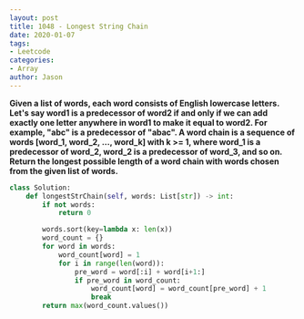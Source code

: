```yaml
---
layout: post
title: 1048 - Longest String Chain
date: 2020-01-07
tags:
- Leetcode
categories:
- Array
author: Jason
---
```

**Given a list of words, each word consists of English lowercase letters. Let's say word1 is a predecessor of word2 if and only if we can add exactly one letter anywhere in word1 to make it equal to word2.  For example, "abc" is a predecessor of "abac". A word chain is a sequence of words [word_1, word_2, ..., word_k] with k >= 1, where word_1 is a predecessor of word_2, word_2 is a predecessor of word_3, and so on. Return the longest possible length of a word chain with words chosen from the given list of words.**

```python
class Solution:
    def longestStrChain(self, words: List[str]) -> int:
        if not words:
            return 0

        words.sort(key=lambda x: len(x))
        word_count = {}
        for word in words:
            word_count[word] = 1
            for i in range(len(word)):
                pre_word = word[:i] + word[i+1:]
                if pre_word in word_count:
                    word_count[word] = word_count[pre_word] + 1
                    break
        return max(word_count.values())
```
